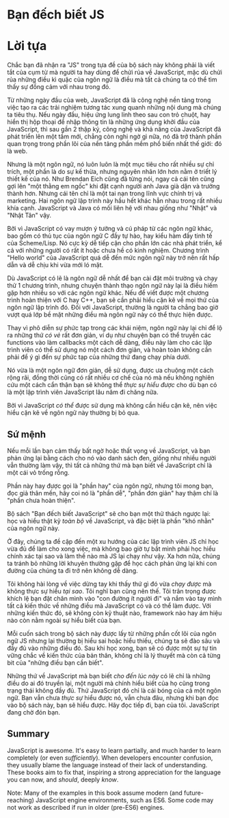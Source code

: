 # Bạn đếch biết JS 
# Lời tựa

Chắc bạn đã nhận ra "JS" trong tựa đề của bộ sách này không phải là viết tắt của cụm từ mà người ta hay dùng để chửi rủa về JavaScript, mặc dù chửi rủa những điều kì quặc của ngôn ngữ là điều mà tất cả chúng ta có thể tìm thấy sự đồng cảm với nhau trong đó.

Từ những ngày đầu của web, JavaScript đã là công nghệ nền tảng trong việc tạo ra các trải nghiệm tương tác xung quanh những nội dung mà chúng ta tiêu thụ. Nếu ngày đầu, hiệu ứng lung linh theo sau con trỏ chuột, hay hiển thị hộp thoại để nhập thông tin là những ứng dụng khởi đầu của JavaScript, thì sau gần 2 thập kỷ, công nghệ và khả năng của JavaScript đã phát triển lên một tầm mới, chẳng còn nghi ngờ gì nữa, nó đã trở thành phần quan trọng trong phần lõi của nền tảng phần mềm phổ biến nhất thế giới: đó là web.

Nhưng là một ngôn ngữ, nó luôn luôn là một mục tiêu cho rất nhiều sự chỉ trích, một phần là do sự kế thừa, nhưng nguyên nhân lớn hơn nằm ở triết lý thiết kế của nó. Như Brendan Eich cũng đã từng nói, ngay cả cái tên cũng gợi lên "một thằng em ngốc" khi đặt cạnh người anh Java già dặn và trưởng thành hơn. Nhưng cái tên chỉ là một tai nạn trong lĩnh vực chính trị và marketing. Hai ngôn ngữ lập trình này hầu hết khác hẳn nhau trong rất nhiều khía cạnh. JavaScript và Java có mối liên hệ với nhau giống như "Nhật" và "Nhật Tân" vậy.

Bởi vì JavaScript có vay mượn ý tưởng và cú pháp từ các ngôn ngữ khác, bao gồm có thủ tục của ngôn ngữ C đầy tự hào, hay kiểu hàm đầy tinh tế của Scheme/Lisp. Nó cực kỳ dễ tiếp cận cho phần lớn các nhà phát triển, kể cả với những người có rất ít hoặc chưa hề có kinh nghiệm. Chương trình "Hello world" của JavaScript quá dễ đến mức ngôn ngữ này trở nên rất hấp dẫn và dễ chịu khi vừa mới ló mặt.

Dù JavaScript có lẽ là ngôn ngữ dễ nhất để bạn cài đặt môi trường và chạy thử 1 chương trình, nhưng chuyện thành thạo ngôn ngữ này lại là điều hiếm gặp hơn nhiều so với các ngôn ngữ khác. Nếu để viết được một chương trình hoàn thiện với C hay C++, bạn sẽ cần phải hiểu cặn kẽ về mọi thứ của ngôn ngữ lập trình đó. Đối với JavaScript, thường là người ta chẳng bao giờ vượt quá lớp bề mặt những điều mà ngôn ngữ này có thể thực hiện được.

Thay vì phô diễn sự phức tạp trong các khái niệm, ngôn ngữ này lại chỉ để lộ ra những thứ *có vẻ* rất đơn giản, ví dụ như chuyện bạn có thể truyền các functions vào làm callbacks một cách dễ dàng, điều này làm cho các lập trình viên có thể sử dụng nó một cách đơn giản, và hoàn toàn không cần phải để ý gì đến sự phức tạp của những thứ đang chạy phía dưới.

Nó vừa là một ngôn ngữ đơn giản, dễ sử dụng, được ưa chuộng một cách rộng rãi, đồng thời cũng có rất nhiều cơ chế của nó mà nếu không nghiên cứu một cách cẩn thận bạn sẽ không thể *thực sự hiểu được* cho dù bạn có là một lập trình viên JavaScript lâu năm đi chăng nữa.

Bởi vì JavaScript *có thể* được sử dụng mà không cần hiểu cặn kẽ, nên việc hiểu cặn kẽ về ngôn ngữ này thường bị bỏ qua.

## Sứ mệnh

Nếu mỗi lần bạn cảm thấy bất ngờ hoặc thất vọng về JavaScript, và bạn phản ứng lại bằng cách cho nó vào danh sách đen, giống như nhiều người vẫn thường làm vậy, thì tất cả những thứ mà bạn biết về JavaScript chỉ là một cái vỏ trống rỗng.

Phần này hay được gọi là "phần hay" của ngôn ngữ, nhưng tôi mong bạn, đọc giả thân mến, hãy coi nó là "phần dễ", "phần đơn giản" hay thậm chí là "phần chưa hoàn thiện".

Bộ sách "Bạn đếch biết JavaScript" sẽ cho bạn một thử thách ngược lại: học và hiểu thật kỹ *toàn bộ* về JavaScript, và đặc biệt là phần "khó nhằn" của ngôn ngữ này.

Ở đây, chúng ta đề cập đến một xu hướng của các lập trình viên JS chỉ học vừa đủ để làm cho xong việc, mà không bao giờ tự bắt mình phải học hiểu chính xác tại sao và làm thế nào mà JS lại chạy như vậy. Xa hơn nữa, chúng ta tránh bỏ những lời khuyên thường gặp để học cách phản ứng lại khi con đường của chúng ta đi trở nên không dễ dàng.

Tôi không hài lòng về việc dừng tay khi thấy thứ gì đó vừa *chạy được* mà không thực sự hiểu *tại sao*. Tôi nghĩ bạn cũng nên thế. Tôi trân trọng được khích lệ bạn đặt chân mình vào "con đường ít người đi" và nắm vào tay mình tất cả kiến thức về những điều mà JavaScript có và có thể làm được. Với những kiến thức đó, sẽ không còn kỹ thuật nào, framework nào hay ám hiệu nào còn nằm ngoài sự hiểu biết của bạn.

Mỗi cuốn sách trong bộ sách này được lấy từ những phần cốt lõi của ngôn ngữ JS nhưng lại thường bị hiểu sai hoặc hiểu thiếu, chúng ta sẽ đào sâu và đầy đủ vào những điều đó. Sau khi học xong, bạn sẽ có được một sự tự tin vững chắc về kiến thức của bản thân, không chỉ là lý thuyết mà còn cả từng bit của "những điều bạn cần biết".

Những thứ về JavaScript mà bạn biết *cho đến lúc này* có lẽ chỉ là những điều do ai đó truyền lại, một người mà chính hiểu biết của họ cũng trong trạng thái không đầy đủ. Thứ JavaScript đó chỉ là cái bóng của cả một ngôn ngữ. Bạn vẫn chưa *thực sự* hiểu được nó, vẫn chưa đâu, nhưng khi bạn đọc vào bộ sách này, bạn sẽ hiểu được. Hãy đọc tiếp đi, bạn của tôi. JavaScript đang chờ đón bạn.

## Summary

JavaScript is awesome. It's easy to learn partially, and much harder to learn completely (or even *sufficiently*). When developers encounter confusion, they usually blame the language instead of their lack of understanding. These books aim to fix that, inspiring a strong appreciation for the language you can now, and *should*, deeply *know*.

Note: Many of the examples in this book assume modern (and future-reaching) JavaScript engine environments, such as ES6. Some code may not work as described if run in older (pre-ES6) engines.
